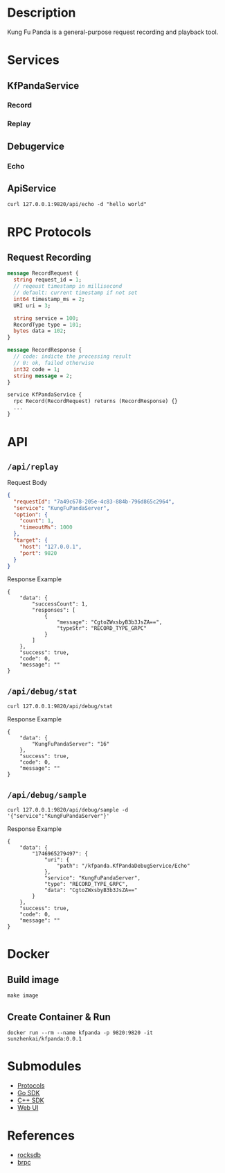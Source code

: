 # Description

Kung Fu Panda is a general-purpose request recording and playback tool.

# Services

## KfPandaService

### Record

### Replay

## Debugervice

### Echo

## ApiService

```shell
curl 127.0.0.1:9820/api/echo -d "hello world"
```

# RPC Protocols

## Request Recording

```protobuf
message RecordRequest {
  string request_id = 1;
  // reqeust timestamp in millisecond
  // default: current timestamp if not set
  int64 timestamp_ms = 2;
  URI uri = 3;

  string service = 100;
  RecordType type = 101;
  bytes data = 102;
}

message RecordResponse {
  // code: indicte the processing result
  // 0: ok, failed otherwise
  int32 code = 1;
  string message = 2;
}

service KfPandaService {
  rpc Record(RecordRequest) returns (RecordResponse) {}
  ...
}
```

# API

## `/api/replay`

Request Body

```json
{
  "requestId": "7a49c678-205e-4c83-884b-796d865c2964",
  "service": "KungFuPandaServer",
  "option": {
    "count": 1,
    "timeoutMs": 1000
  },
  "target": {
    "host": "127.0.0.1",
    "port": 9820
  }
}
```

Response Example

```shell
{
    "data": {
        "successCount": 1,
        "responses": [
            {
                "message": "CgtoZWxsbyB3b3JsZA==",
                "typeStr": "RECORD_TYPE_GRPC"
            }
        ]
    },
    "success": true,
    "code": 0,
    "message": ""
}
```

## `/api/debug/stat`

```shell
curl 127.0.0.1:9820/api/debug/stat
```

Response Example

```shell
{
    "data": {
        "KungFuPandaServer": "16"
    },
    "success": true,
    "code": 0,
    "message": ""
}
```

## `/api/debug/sample`

```shell
curl 127.0.0.1:9820/api/debug/sample -d '{"service":"KungFuPandaServer"}'
```

Response Example

```shell
{
    "data": {
        "1746965279497": {
            "uri": {
                "path": "/kfpanda.KfPandaDebugService/Echo"
            },
            "service": "KungFuPandaServer",
            "type": "RECORD_TYPE_GRPC",
            "data": "CgtoZWxsbyB3b3JsZA=="
        }
    },
    "success": true,
    "code": 0,
    "message": ""
}
```

# Docker

## Build image

```shell
make image
```

## Create Container & Run

```shell
docker run --rm --name kfpanda -p 9820:9820 -it sunzhenkai/kfpanda:0.0.1
```

# Submodules

- [Protocols](https://github.com/sunzhenkai/kung-fu-panda-protocols)
- [Go SDK](https://github.com/sunzhenkai/kfpanda-go-sdk)
- [C++ SDK](https://github.com/sunzhenkai/kfpanda-cpp-sdk)
- [Web UI](https://github.com/Sunflowerjing/kfpanda-admin)

# References

- [rocksdb](https://github.com/facebook/rocksdb)
- [brpc](https://github.com/apache/brpc)
